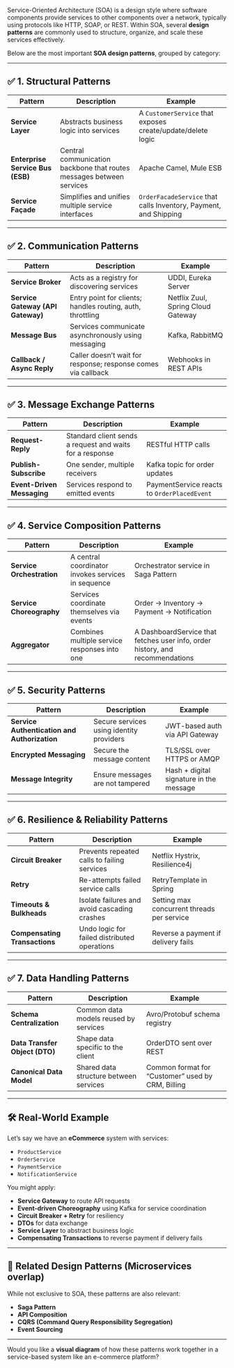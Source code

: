 Service-Oriented Architecture (SOA) is a design style where software components provide services to other components over a network, typically using protocols like HTTP, SOAP, or REST. Within SOA, several **design patterns** are commonly used to structure, organize, and scale these services effectively.

Below are the most important **SOA design patterns**, grouped by category:

---

## ✅ 1. **Structural Patterns**

| Pattern                          | Description                                                          | Example                                                          |
| -------------------------------- | -------------------------------------------------------------------- | ---------------------------------------------------------------- |
| **Service Layer**                | Abstracts business logic into services                               | A `CustomerService` that exposes create/update/delete logic      |
| **Enterprise Service Bus (ESB)** | Central communication backbone that routes messages between services | Apache Camel, Mule ESB                                           |
| **Service Façade**               | Simplifies and unifies multiple service interfaces                   | `OrderFacadeService` that calls Inventory, Payment, and Shipping |

---

## ✅ 2. **Communication Patterns**

| Pattern                           | Description                                                   | Example                            |
| --------------------------------- | ------------------------------------------------------------- | ---------------------------------- |
| **Service Broker**                | Acts as a registry for discovering services                   | UDDI, Eureka Server                |
| **Service Gateway (API Gateway)** | Entry point for clients; handles routing, auth, throttling    | Netflix Zuul, Spring Cloud Gateway |
| **Message Bus**                   | Services communicate asynchronously using messaging           | Kafka, RabbitMQ                    |
| **Callback / Async Reply**        | Caller doesn’t wait for response; response comes via callback | Webhooks in REST APIs              |

---

## ✅ 3. **Message Exchange Patterns**

| Pattern                    | Description                                              | Example                                     |
| -------------------------- | -------------------------------------------------------- | ------------------------------------------- |
| **Request-Reply**          | Standard client sends a request and waits for a response | RESTful HTTP calls                          |
| **Publish-Subscribe**      | One sender, multiple receivers                           | Kafka topic for order updates               |
| **Event-Driven Messaging** | Services respond to emitted events                       | PaymentService reacts to `OrderPlacedEvent` |

---

## ✅ 4. **Service Composition Patterns**

| Pattern                   | Description                                        | Example                                                                       |
| ------------------------- | -------------------------------------------------- | ----------------------------------------------------------------------------- |
| **Service Orchestration** | A central coordinator invokes services in sequence | Orchestrator service in Saga Pattern                                          |
| **Service Choreography**  | Services coordinate themselves via events          | Order → Inventory → Payment → Notification                                    |
| **Aggregator**            | Combines multiple service responses into one       | A DashboardService that fetches user info, order history, and recommendations |

---

## ✅ 5. **Security Patterns**

| Pattern                                      | Description                              | Example                                 |
| -------------------------------------------- | ---------------------------------------- | --------------------------------------- |
| **Service Authentication and Authorization** | Secure services using identity providers | JWT-based auth via API Gateway          |
| **Encrypted Messaging**                      | Secure the message content               | TLS/SSL over HTTPS or AMQP              |
| **Message Integrity**                        | Ensure messages are not tampered         | Hash + digital signature in the message |

---

## ✅ 6. **Resilience & Reliability Patterns**

| Pattern                       | Description                                  | Example                                    |
| ----------------------------- | -------------------------------------------- | ------------------------------------------ |
| **Circuit Breaker**           | Prevents repeated calls to failing services  | Netflix Hystrix, Resilience4j              |
| **Retry**                     | Re-attempts failed service calls             | RetryTemplate in Spring                    |
| **Timeouts & Bulkheads**      | Isolate failures and avoid cascading crashes | Setting max concurrent threads per service |
| **Compensating Transactions** | Undo logic for failed distributed operations | Reverse a payment if delivery fails        |

---

## ✅ 7. **Data Handling Patterns**

| Pattern                        | Description                            | Example                                           |
| ------------------------------ | -------------------------------------- | ------------------------------------------------- |
| **Schema Centralization**      | Common data models reused by services  | Avro/Protobuf schema registry                     |
| **Data Transfer Object (DTO)** | Shape data specific to the client      | OrderDTO sent over REST                           |
| **Canonical Data Model**       | Shared data structure between services | Common format for “Customer” used by CRM, Billing |

---

## 🛠️ Real-World Example

Let’s say we have an **eCommerce** system with services:

* `ProductService`
* `OrderService`
* `PaymentService`
* `NotificationService`

You might apply:

* **Service Gateway** to route API requests
* **Event-driven Choreography** using Kafka for service coordination
* **Circuit Breaker + Retry** for resiliency
* **DTOs** for data exchange
* **Service Layer** to abstract business logic
* **Compensating Transactions** to reverse payment if delivery fails

---

## 🧩 Related Design Patterns (Microservices overlap)

While not exclusive to SOA, these patterns are also relevant:

* **Saga Pattern**
* **API Composition**
* **CQRS (Command Query Responsibility Segregation)**
* **Event Sourcing**

---

Would you like a **visual diagram** of how these patterns work together in a service-based system like an e-commerce platform?
